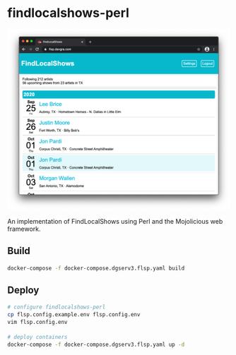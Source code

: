 findlocalshows-perl
===================

![](images/findlocalshows-perl.png)

An implementation of FindLocalShows using Perl and the Mojolicious web framework.

## Build

```bash
docker-compose -f docker-compose.dgserv3.flsp.yaml build
```

## Deploy

```bash
# configure findlocalshows-perl
cp flsp.config.example.env flsp.config.env
vim flsp.config.env

# deploy containers
docker-compose -f docker-compose.dgserv3.flsp.yaml up -d
```
